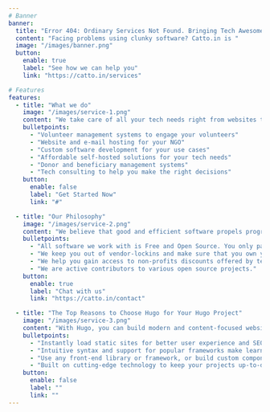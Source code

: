```yaml
---
# Banner
banner:
  title: "Error 404: Ordinary Services Not Found. Bringing Tech Awesomeness to Non-Profits! 🚀"
  content: "Facing problems using clunky software? Catto.in is "
  image: "/images/banner.png"
  button:
    enable: true
    label: "See how we can help you"
    link: "https://catto.in/services"

# Features
features:
  - title: "What we do"
    image: "/images/service-1.png"
    content: "We take care of all your tech needs right from websites to ERP systems so you can focus on making impact."
    bulletpoints:
      - "Volunteer management systems to engage your volunteers"
      - "Website and e-mail hosting for your NGO"
      - "Custom software development for your use cases"
      - "Affordable self-hosted solutions for your tech needs"
      - "Donor and beneficiary management systems"
      - "Tech consulting to help you make the right decisions"
    button:
      enable: false
      label: "Get Started Now"
      link: "#"

  - title: "Our Philosophy"
    image: "/images/service-2.png"
    content: "We believe that good and efficient software propels progress. Non-profits are not equipped with the best tech teams and they often make bad decision leading to wasted time and money."
    bulletpoints:
      - "All software we work with is Free and Open Source. You only pay for hosting. Not the software itself."
      - "We keep you out of vendor-lockins and make sure that you own your data."
      - "We help you gain access to non-profits discounts offered by tech companies so your costs stay low."
      - "We are active contributors to various open source projects."
    button:
      enable: true
      label: "Chat with us"
      link: "https://catto.in/contact"

  - title: "The Top Reasons to Choose Hugo for Your Hugo Project"
    image: "/images/service-3.png"
    content: "With Hugo, you can build modern and content-focused websites without sacrificing performance or ease of use."
    bulletpoints:
      - "Instantly load static sites for better user experience and SEO."
      - "Intuitive syntax and support for popular frameworks make learning and using Hugo a breeze."
      - "Use any front-end library or framework, or build custom components, for any project size."
      - "Built on cutting-edge technology to keep your projects up-to-date with the latest web standards."
    button:
      enable: false
      label: ""
      link: ""
---
```

